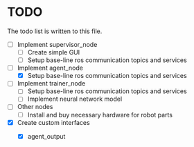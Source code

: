 # TODO

The todo list is written to this file.

- [ ] Implement supervisor_node
    - [ ] Create simple GUI
    - [ ] Setup base-line ros communication topics and services
- [ ] Implement agent_node
    - [x] Setup base-line ros communication topics and services
- [ ] Implement trainer_node
    - [ ] Setup base-line ros communication topics and services
    - [ ] Implement neural network model
- [ ] Other nodes
    - [ ] Install and buy necessary hardware for robot parts
- [x] Create custom interfaces
    - [x] agent_output

